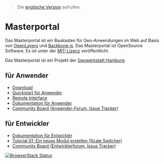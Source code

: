 > Die [englische Version](/README.md) aufrufen.

# Masterportal

Das Masterportal ist ein Baukasten für Geo-Anwendungen im Web auf Basis von [OpenLayers](https://openlayers.org) und [Backbone.js](https://backbonejs.org). Das Masterportal ist OpenSource Software. Es ist unter der [MIT-Lizenz](https://bitbucket.org/geowerkstatt-hamburg/masterportal/src/dev/License.txt) veröffentlicht.

Das Masterportal ist ein Projekt der [Geowerkstatt Hamburg](https://www.hamburg.de/geowerkstatt/).

## für Anwender

* [Download](https://bitbucket.org/geowerkstatt-hamburg/masterportal/downloads/)
* [Quickstart für Anwender](https://bitbucket.org/geowerkstatt-hamburg/masterportal/src/dev/doc/setup.de.md)
* [Remote Interface](https://bitbucket.org/geowerkstatt-hamburg/masterportal/src/dev/doc/remoteInterface.de.md)
* [Dokumentation für Anwender](https://bitbucket.org/geowerkstatt-hamburg/masterportal/src/dev/doc/doc.de.md)
* [Community Board (Anwender-Forum, Issue Tracker)](https://trello.com/c/qajdXkMa/110-willkommen)

## für Entwickler

* [Dokumentation für Entwickler](doc/devdoc.de.md)
* [Tutorial 01: Ein neues Modul erstellen (Scale Switcher)](https://bitbucket.org/geowerkstatt-hamburg/masterportal/src/dev/doc/vueTutorial.de.md)
* [Community Board (Entwicklerforum, Issue Tracker)](https://trello.com/c/qajdXkMa/110-willkommen)


[![BrowserStack Status](https://automate.browserstack.com/badge.svg?badge_key=aDNJT1VSRDlMVXNpRzJzYXQ4bHN0RERXbGpETmdQeDBMUlp0cEJkOWNPRT0tLVFJcndaSi9KWFBTM0FVWEZkYnhlS2c9PQ==--0ef330a6aef7023b1f50659a6d57f9369f988f53)](https://automate.browserstack.com/public-build/aDNJT1VSRDlMVXNpRzJzYXQ4bHN0RERXbGpETmdQeDBMUlp0cEJkOWNPRT0tLVFJcndaSi9KWFBTM0FVWEZkYnhlS2c9PQ==--0ef330a6aef7023b1f50659a6d57f9369f988f53)
